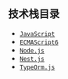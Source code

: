 <!--
 * @Author: your name
 * @Date: 2019-11-04 14:49:28
 * @LastEditTime: 2019-11-04 15:27:45
 * @LastEditors: Please set LastEditors
 * @Description: In User Settings Edit
 * @FilePath: \Nodejs\docs\README.md
 -->

## 技术栈目录

* [`JavaScript`](/javascript/base.md)
* [`ECMAScript6`](/es6/readme.md)
* [`Node.js`](/nodejs/module.md)
* [`Nest.js`](/nodejs/Nest.md)
* [`TypeOrm.js`](/typeorm/typeorm.md)